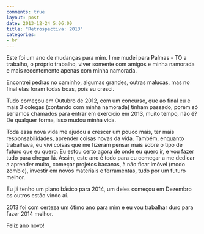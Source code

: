 ```yaml
---
comments: true
layout: post
date: 2013-12-24 5:06:00
title: "Retrospectiva: 2013"
categories:
- br
---
```


Este foi um ano de mudanças para mim. I me mudei para Palmas - TO a trabalho, o próprio trabalho, viver somente com amigos e minha namorada e mais recentemente apenas com minha namorada.

Encontrei pedras no caminho,  algumas grandes, outras malucas, mas no final elas foram todas boas, pois eu cresci.

Tudo começou em Outubro de 2012, com um concurso, que ao final eu e mais 3 colegas (contando com minha namorada) tinham passado, porém só seriamos chamados para entrar em exercício em 2013, muito tempo, não é? De qualquer forma, isso mudou minha vida.

Toda essa nova vida me ajudou a crescer um pouco mais, ter mais responsabilidades, aprender coisas novas da vida. Também, enquanto trabalhava, eu vivi coisas que me fizeram pensar mais sobre o tipo de futuro que eu quero. Eu estou certo agora de onde eu quero ir, e vou fazer tudo para chegar lá. Assim, este ano é todo para eu começar a me dedicar a aprender muito, começar projetos bacanas, à não ficar imóvel (modo zombie), investir em novos materiais e ferramentas, tudo por um futuro melhor.

Eu já tenho um plano básico para 2014, um deles começou em Dezembro os outros estão vindo aí.

2013 foi com certeza um ótimo ano para mim e eu vou trabalhar duro para fazer 2014 melhor.

Feliz ano novo!